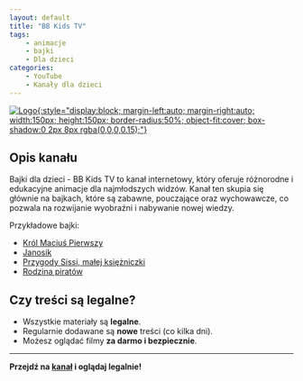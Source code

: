 ```yaml
---
layout: default
title: "BB Kids TV"
tags: 
    - animacje
    - bajki
    - Dla dzieci
categories:
    - YouTube
    - Kanały dla dzieci
---
```


[![Logo](https://yt3.googleusercontent.com/27uTaAZNe5JN0B9yY6swSpE04zkO67L84lfYek4-8oYeaRa6hB5uIIdmWcMy1QueBO7GSYVSstk=s160-c-k-c0x00ffffff-no-rj){:style="display:block; margin-left:auto; margin-right:auto; width:150px; height:150px; border-radius:50%; object-fit:cover; box-shadow:0 2px 8px rgba(0,0,0,0.15);"}](https://www.youtube.com/@bajkidladzieci-bbkidstv)

## Opis kanału

Bajki dla dzieci - BB Kids TV to kanał internetowy, który oferuje różnorodne i edukacyjne animacje dla najmłodszych widzów. Kanał ten skupia się głównie na bajkach, które są zabawne, pouczające oraz wychowawcze, co pozwala na rozwijanie wyobraźni i nabywanie nowej wiedzy.

Przykładowe bajki:
- [Król Maciuś Pierwszy](https://www.youtube.com/watch?v=rc55s96uOYM&list=PLKFwt0_DMKt6XwC9ZdD8hr6JOONUZb3Y7)
- [Janosik](https://www.youtube.com/watch?v=_Gs4nfmlzbE&list=PLKFwt0_DMKt6KxPgpNUin8qGDUv0SebIv)
- [Przygody Sissi, małej księżniczki](https://www.youtube.com/watch?v=Bsx5UFkUICI&list=PLKFwt0_DMKt7ccQbx3J4DDd6gFP4DOTBw&index=1)
- [Rodzina piratów](https://www.youtube.com/watch?v=9Y6FyqHi_HM)

## Czy treści są legalne?

- Wszystkie materiały są **legalne**.
- Regularnie dodawane są **nowe** treści (co kilka dni).
- Możesz oglądać filmy **za darmo i bezpiecznie**.

---

**Przejdź na [kanał](https://www.youtube.com/@bajkidladzieci-bbkidstv) i oglądaj legalnie!**
